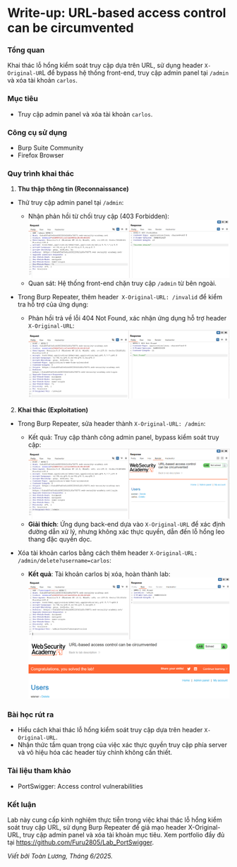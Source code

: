 # Write-up: URL-based access control can be circumvented

### Tổng quan
Khai thác lỗ hổng kiểm soát truy cập dựa trên URL, sử dụng header `X-Original-UR`L để bypass hệ thống front-end, truy cập admin panel tại `/admin` và xóa tài khoản `carlos`.

### Mục tiêu
- Truy cập admin panel và xóa tài khoản `carlos`.

### Công cụ sử dụng
- Burp Suite Community
- Firefox Browser

### Quy trình khai thác
1. **Thu thập thông tin (Reconnaissance)**
- Thử truy cập admin panel tại `/admin`:
    - Nhận phản hồi từ chối truy cập (403 Forbidden):
        ![denied](./image/denied.png)
    - Quan sát: Hệ thống front-end chặn truy cập `/admin` từ bên ngoài.

- Trong Burp Repeater, thêm header` X-Original-URL: /invalid` để kiểm tra hỗ trợ của ứng dụng:
    - Phản hồi trả về lỗi 404 Not Found, xác nhận ứng dụng hỗ trợ header `X-Original-URL`: 
        ![support](./image/invalid.png)

2. **Khai thác (Exploitation)**
- Trong Burp Repeater, sửa header thành `X-Original-URL: /admin`:
    - Kết quả: Truy cập thành công admin panel, bypass kiểm soát truy cập:
        ![admin](./image/url.png)
    - **Giải thích**: Ứng dụng back-end dựa vào `X-Original-URL` để xác định đường dẫn xử lý, nhưng không xác thực quyền, dẫn đến lỗ hổng leo thang đặc quyền dọc.

- Xóa tài khoản carlos bằng cách thêm header `X-Original-URL: /admin/delete?username=carlos`:
    - **Kết quả**: Tài khoản carlos bị xóa, hoàn thành lab:
        ![delete](./image/delete.png)
        ![solved](./image/solved.png)

### Bài học rút ra
- Hiểu cách khai thác lỗ hổng kiểm soát truy cập dựa trên header `X-Original-URL`.
- Nhận thức tầm quan trọng của việc xác thực quyền truy cập phía server và vô hiệu hóa các header tùy chỉnh không cần thiết.

### Tài liệu tham khảo
- PortSwigger: Access control vulnerabilities

### Kết luận
Lab này cung cấp kinh nghiệm thực tiễn trong việc khai thác lỗ hổng kiểm soát truy cập URL, sử dụng Burp Repeater để giả mạo header X-Original-URL, truy cập admin panel và xóa tài khoản mục tiêu. Xem portfolio đầy đủ tại https://github.com/Furu2805/Lab_PortSwigger.

*Viết bởi Toàn Lương, Tháng 6/2025.*
